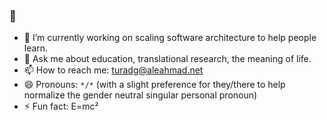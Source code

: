 ### 👋

- 🔭 I’m currently working on scaling software architecture to help people learn.
- 💬 Ask me about education, translational research, the meaning of life.
- 📫 How to reach me: turadg@aleahmad.net
- 😄 Pronouns: `*/*` (with a slight preference for they/there to help normalize the gender neutral singular personal pronoun)
- ⚡ Fun fact: E=mc²
